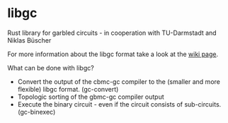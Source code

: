 # libgc
Rust library for garbled circuits - in cooperation with TU-Darmstadt and Niklas Büscher

For more information about the libgc format take a look at the [wiki page](https://github.com/aead/libgc/wiki/libgc-format).

What can be done with libgc?
 - Convert the output of the cbmc-gc compiler to the (smaller and more flexible) libgc format. (gc-convert)
 - Topologic sorting of the gbmc-gc compiler output
 - Execute the binary circuit - even if the circuit consists of sub-circuits. (gc-binexec)
